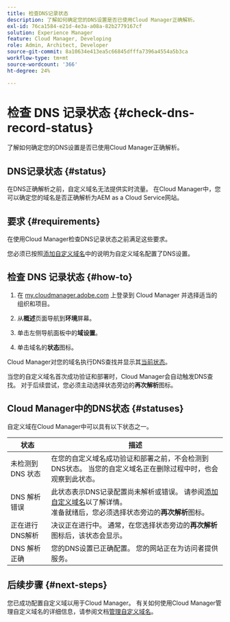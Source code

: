 ```yaml
---
title: 检查DNS记录状态
description: 了解如何确定您的DNS设置是否已使用Cloud Manager正确解析。
exl-id: 76ca1584-e21d-4e3a-a08a-82b2779167cf
solution: Experience Manager
feature: Cloud Manager, Developing
role: Admin, Architect, Developer
source-git-commit: 8a10634e413ea5c66845dfffa7396a4554a5b3ca
workflow-type: tm+mt
source-wordcount: '366'
ht-degree: 24%

---
```



# 检查 DNS 记录状态 {#check-dns-record-status}

了解如何确定您的DNS设置是否已使用Cloud Manager正确解析。

## DNS记录状态 {#status}

在DNS正确解析之前，自定义域名无法提供实时流量。 在Cloud Manager中，您可以确定您的域名是否正确解析为AEM as a Cloud Service网站。

## 要求 {#requirements}

在使用Cloud Manager检查DNS记录状态之前满足这些要求。

您必须已按照[添加自定义域名](/help/implementing/cloud-manager/custom-domain-names/add-custom-domain-name.md)中的说明为自定义域名配置了DNS设置。

## 检查 DNS 记录状态 {#how-to}

1. 在 [my.cloudmanager.adobe.com](https://my.cloudmanager.adobe.com/) 上登录到 Cloud Manager 并选择适当的组织和项目。

1. 从&#x200B;**概述**&#x200B;页面导航到&#x200B;**环境**&#x200B;屏幕。

1. 单击左侧导航面板中的&#x200B;**域设置**。

1. 单击域名的&#x200B;**状态**&#x200B;图标。

Cloud Manager对您的域名执行DNS查找并显示其[当前状态](#statuses)。

当您的自定义域名首次成功验证和部署时，Cloud Manager会自动触发DNS查找。 对于后续尝试，您必须主动选择状态旁边的&#x200B;**再次解析**&#x200B;图标。

## Cloud Manager中的DNS状态 {#statuses}

自定义域在Cloud Manager中可以具有以下状态之一。

| 状态 | 描述 |
| --- | --- |
| 未检测到 DNS 状态 | 在您的自定义域名成功验证和部署之前，不会检测到DNS状态。 当您的自定义域名正在删除过程中时，也会观察到此状态。 |
| DNS 解析错误 | 此状态表示DNS记录配置尚未解析或错误。 请参阅[添加自定义域名](/help/implementing/cloud-manager/custom-domain-names/add-custom-domain-name.md)以了解详情。<br>准备就绪后，您必须选择状态旁边的&#x200B;**再次解析**&#x200B;图标。 |
| 正在进行DNS解析 | 决议正在进行中。 通常，在您选择状态旁边的&#x200B;**再次解析**&#x200B;图标后，该状态会显示。 |
| DNS 解析正确 | 您的DNS设置已正确配置。 您的网站正在为访问者提供服务。 |

## 后续步骤 {#next-steps}

您已成功配置自定义域以用于Cloud Manager。 有关如何使用Cloud Manager管理自定义域名的详细信息，请参阅文档[管理自定义域名](/help/implementing/cloud-manager/custom-domain-names/managing-custom-domain-names.md)。
